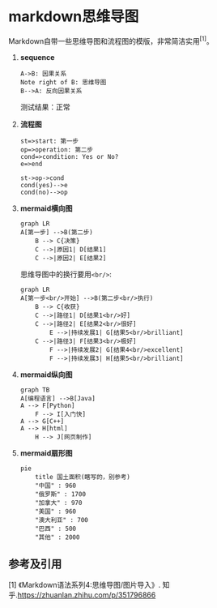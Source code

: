 # markdown思维导图

Markdown自带一些思维导图和流程图的模版，非常简洁实用<sup>[1]</sup>。

1. **sequence**

    ```sequence
    A->B: 因果关系
    Note right of B: 思维导图
    B-->A: 反向因果关系
    ```

    测试结果：正常

2. **流程图**

    ```flow
    st=>start: 第一步
    op=>operation: 第二步
    cond=>condition: Yes or No?
    e=>end

    st->op->cond
    cond(yes)-->e
    cond(no)-->op
    ```

3. **mermaid横向图**

    ```mermaid
    graph LR
    A[第一步] -->B(第二步)
        B --> C{决策}
        C -->|原因1| D[结果1]
        C -->|原因2| E[结果2]
    ```

    思维导图中的换行要用`<br/>`:

    ```mermaid
    graph LR
    A[第一步<br/>开始] -->B(第二步<br/>执行)
        B --> C{收获}
        C -->|路径1| D[结果1<br/>好]
        C -->|路径2| E[结果2<br/>很好]
            E -->|持续发展1| G[结果5<br/>brilliant]
        C -->|路径3| F[结果3<br/>极好]
            F -->|持续发展2| G[结果4<br/>excellent]
            F -->|持续发展3| H[结果5<br/>brilliant]
    ```

4. **mermaid纵向图**

    ```mermaid
    graph TB
    A[编程语言] -->B[Java]
    A --> F[Python]
        F --> I[入门快]
    A --> G[C++]
    A --> H[html]
        H --> J[网页制作]
    ```

5. **mermaid扇形图**

    ```mermaid
    pie
        title 国土面积(瞎写的，别参考)
        "中国" : 960
        "俄罗斯" : 1700
        "加拿大" : 970
        "美国" : 960
        "澳大利亚" : 700
        "巴西" : 500
        "其他" : 2000
    ```

## 参考及引用

[1] 《Markdown语法系列4:思维导图/图片导入》. 知乎.<https://zhuanlan.zhihu.com/p/351796866>
